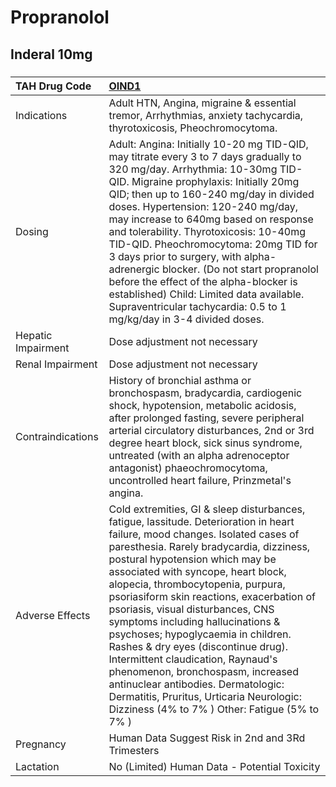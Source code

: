 # Propranolol

## Inderal 10mg

##### 

| TAH Drug Code      | [OIND1](https://www.tahsda.org.tw/drugs/hissearch.php?drug_code=OIND1)                                                                                                                                                                                                                                                                                                                                                                                                                                                                                                                                                                                                                               |
|:-------------------|:-----------------------------------------------------------------------------------------------------------------------------------------------------------------------------------------------------------------------------------------------------------------------------------------------------------------------------------------------------------------------------------------------------------------------------------------------------------------------------------------------------------------------------------------------------------------------------------------------------------------------------------------------------------------------------------------------------|
| Indications        | Adult HTN, Angina, migraine & essential tremor, Arrhythmias, anxiety tachycardia, thyrotoxicosis, Pheochromocytoma.                                                                                                                                                                                                                                                                                                                                                                                                                                                                                                                                                                                  |
| Dosing             | Adult: Angina: Initially 10-20 mg TID-QID, may titrate every 3 to 7 days gradually to 320 mg/day. Arrhythmia: 10-30mg TID-QID. Migraine prophylaxis: Initially 20mg QID; then up to 160-240 mg/day in divided doses. Hypertension: 120-240 mg/day, may increase to 640mg based on response and tolerability. Thyrotoxicosis: 10-40mg TID-QID. Pheochromocytoma: 20mg TID for 3 days prior to surgery, with alpha-adrenergic blocker. (Do not start propranolol before the effect of the alpha-blocker is established) Child: Limited data available. Supraventricular tachycardia: 0.5 to 1 mg/kg/day in 3-4 divided doses.                                                                          |
| Hepatic Impairment | Dose adjustment not necessary                                                                                                                                                                                                                                                                                                                                                                                                                                                                                                                                                                                                                                                                        |
| Renal Impairment   | Dose adjustment not necessary                                                                                                                                                                                                                                                                                                                                                                                                                                                                                                                                                                                                                                                                        |
| Contraindications  | History of bronchial asthma or bronchospasm, bradycardia, cardiogenic shock, hypotension, metabolic acidosis, after prolonged fasting, severe peripheral arterial circulatory disturbances, 2nd or 3rd degree heart block, sick sinus syndrome, untreated (with an alpha adrenoceptor antagonist) phaeochromocytoma, uncontrolled heart failure, Prinzmetal's angina.                                                                                                                                                                                                                                                                                                                                |
| Adverse Effects    | Cold extremities, GI & sleep disturbances, fatigue, lassitude. Deterioration in heart failure, mood changes. Isolated cases of paresthesia. Rarely bradycardia, dizziness, postural hypotension which may be associated with syncope, heart block, alopecia, thrombocytopenia, purpura, psoriasiform skin reactions, exacerbation of psoriasis, visual disturbances, CNS symptoms including hallucinations & psychoses; hypoglycaemia in children. Rashes & dry eyes (discontinue drug). Intermittent claudication, Raynaud's phenomenon, bronchospasm, increased antinuclear antibodies. Dermatologic: Dermatitis, Pruritus, Urticaria Neurologic: Dizziness (4% to 7% ) Other: Fatigue (5% to 7% ) |
| Pregnancy          | Human Data Suggest Risk in 2nd and 3Rd Trimesters                                                                                                                                                                                                                                                                                                                                                                                                                                                                                                                                                                                                                                                    |
| Lactation          | No (Limited) Human Data - Potential Toxicity                                                                                                                                                                                                                                                                                                                                                                                                                                                                                                                                                                                                                                                         |


